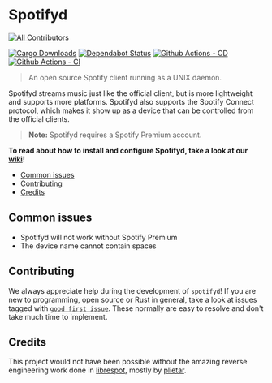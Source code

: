 # Spotifyd <!-- omit in toc -->
<!-- ALL-CONTRIBUTORS-BADGE:START - Do not remove or modify this section -->
[![All Contributors](https://img.shields.io/badge/all_contributors-14-orange.svg?style=flat-square)](#contributors-)
<!-- ALL-CONTRIBUTORS-BADGE:END -->

[![Cargo Downloads](https://img.shields.io/crates/d/spotifyd)](https://crates.io/crates/spotifyd)
[![Dependabot Status][dependabot-badge]](https://dependabot.com)
[![Github Actions - CD][cd-badge]][github-actions]
[![Github Actions - CI][ci-badge]][github-actions]

> An open source Spotify client running as a UNIX daemon.

Spotifyd streams music just like the official client, but is more lightweight and supports more platforms. Spotifyd also supports the Spotify Connect protocol, which makes it show up as a device that can be controlled from the official clients.

> __Note:__ Spotifyd requires a Spotify Premium account.

__To read about how to install and configure Spotifyd, take a look at our [wiki][wiki]!__

- [Common issues](#common-issues)
- [Contributing](#contributing)
- [Credits](#credits)

## Common issues

- Spotifyd will not work without Spotify Premium
- The device name cannot contain spaces

## Contributing

We always appreciate help during the development of `spotifyd`! If you are new to programming, open source or Rust in general, take a look at issues tagged with [`good first issue`][good-first-issues]. These normally are easy to resolve and don't take much time to implement.

## Credits

This project would not have been possible without the amazing reverse engineering work done in [librespot](https://github.com/librespot-org/librespot), mostly by [plietar](https://github.com/plietar).

<!-- This section contains all links used within the document. This prevents cluttering and makes reading the raw markdown a lot easier -->
[github-actions]: https://github.com/Spotifyd/spotifyd/actions
[good-first-issues]: https://github.com/Spotifyd/spotifyd/issues?q=is%3Aissue+is%3Aopen+label%3A%22good+first+issue%22
[cd-badge]: https://github.com/Spotifyd/spotifyd/workflows/Continuous%20Deployment/badge.svg
[ci-badge]: https://github.com/Spotifyd/spotifyd/workflows/Continuous%20Integration/badge.svg
[dependabot-badge]: https://api.dependabot.com/badges/status?host=github&repo=Spotifyd/spotifyd
[wiki]: https://spotifyd.github.io/spotifyd/
